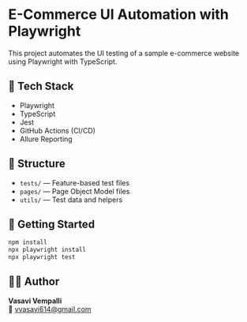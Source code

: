 # E-Commerce UI Automation with Playwright

This project automates the UI testing of a sample e-commerce website using Playwright with TypeScript.

## 🔧 Tech Stack
- Playwright
- TypeScript
- Jest
- GitHub Actions (CI/CD)
- Allure Reporting

## 📁 Structure
- `tests/` — Feature-based test files
- `pages/` — Page Object Model files
- `utils/` — Test data and helpers

## 🚀 Getting Started

```bash
npm install
npx playwright install
npx playwright test
```

## 👩‍💻 Author
**Vasavi Vempalli**  
📧 vvasavi614@gmail.com